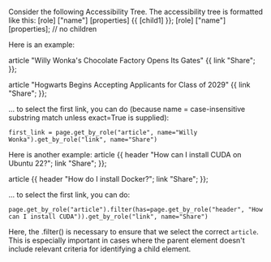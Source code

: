 Consider the following Accessibility Tree.
The accessibility tree is formatted like this:
[role] ["name"] [properties] {{
    [child1]
}};
[role] ["name"] [properties]; // no children

Here is an example:
<example>

article "Willy Wonka's Chocolate Factory Opens Its Gates" {{
    link "Share";
}};

article "Hogwarts Begins Accepting Applicants for Class of 2029" {{
    link "Share";
}};

... to select the first link, you can do (because name = case-insensitive substring match unless exact=True is supplied):

```python3
first_link = page.get_by_role("article", name="Willy Wonka").get_by_role("link", name="Share")
```
</example>

Here is another example:
<example>
article {{
    header "How can I install CUDA on Ubuntu 22?";
    link "Share";
}};

article {{
    header "How do I install Docker?";
    link "Share";
}};


... to select the first link, you can do:

```python3
page.get_by_role("article").filter(has=page.get_by_role("header", "How can I install CUDA")).get_by_role("link", name="Share")
```

Here, the .filter() is necessary to ensure that we select the correct `article`. This is especially important in cases where the parent
element doesn't include relevant criteria for identifying a child element.
</example>
